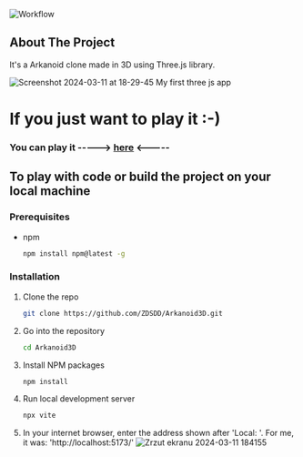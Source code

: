 <a name="readme-top"></a>
![Workflow](https://github.com/ZDSDD/Arkanoid3D/actions/workflows/deploy.yml/badge.svg)
<!-- ABOUT THE PROJECT -->
## About The Project

It's a Arkanoid clone made in 3D using Three.js library. 

![Screenshot 2024-03-11 at 18-29-45 My first three js app](https://github.com/ZDSDD/Arkanoid3D/assets/106777224/0af41714-abaa-4826-90e4-674e9503678f)

# If you just want to play it :-)

### You can play it -----> [here](https://zdsdd.github.io/Arkanoid3D/) <-----

## To play with code or build the project on your local machine

### Prerequisites

* npm
  ```sh
  npm install npm@latest -g
  ```
### Installation

1. Clone the repo
   ```sh
   git clone https://github.com/ZDSDD/Arkanoid3D.git
   ```
2. Go into the repository
   ```sh
   cd Arkanoid3D
   ```
3. Install NPM packages
   ```sh
   npm install
   ```
4. Run local development server
   ```sh
   npx vite
   ```
5. In your internet browser, enter the address shown after 'Local: '. For me, it was: 'http://localhost:5173/'
   ![Zrzut ekranu 2024-03-11 184155](https://github.com/ZDSDD/Arkanoid3D/assets/106777224/aa15aa1a-2f91-4f9e-af7a-0fa5216680e3)

